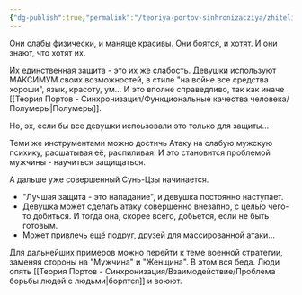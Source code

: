 ```yaml
---
{"dg-publish":true,"permalink":"/teoriya-portov-sinhronizacziya/zhiteli-marsa-zhenshhiny/manipulyaczii-zhenshhin/"}
---
```


Они слабы физически, и маняще красивы.
Они боятся, и хотят. И они знают, что хотят их.

Их единственная защита - это их же слабость. Девушки используют МАКСИМУМ своих возможностей, в стиле "на войне все средства хороши", язык, красоту, ум... И это вполне справедливо, так как иначе [[Теория Портов - Синхронизация/Функциональные качества человека/Полумеры\|Полумеры]].

Но, эх, если бы все девушки испоьзовали это только для защиты...

Теми же инструментами можно достичь Атаку на слабую мужскую психику, расшатывая её, распиливая. И это становится проблемой мужчины - научиться защищаться.

А дальше уже совершенный Сунь-Цзы  начинается.
- "Лучшая защита - это нападание", и девушка постоянно наступает.
- Девушка может сделать атаку совершенно внезапно, с целью чего-то добиться. И тогда она, скорее всего, добьется, если не быть готовым.
- Может привлечь ещё подруг, друзей для массированной атаки...

Для дальнейших примеров можно перейти к теме военной стратегии, заменяя стороны на "Мужчина" и "Женщина".
В этом вся беда. Люди опять [[Теория Портов - Синхронизация/Взаимодействие/Проблема борьбы людей с людьми\|борятся]] и воюют.